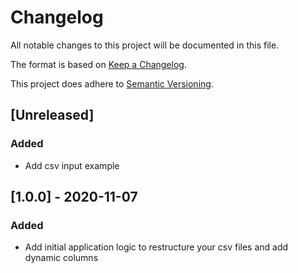 # Changelog
All notable changes to this project will be documented in this file.

The format is based on [Keep a Changelog](https://keepachangelog.com/en/1.0.0/).

This project does adhere to [Semantic Versioning](https://semver.org/spec/v2.0.0.html).

## [Unreleased]
### Added
- Add csv input example

## [1.0.0] - 2020-11-07
### Added
- Add initial application logic to restructure your csv files and add dynamic columns